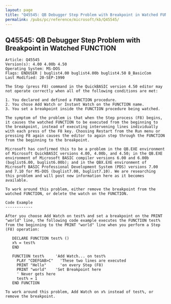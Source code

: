 ```yaml
---
layout: page
title: "Q45545: QB Debugger Step Problem with Breakpoint in Watched FUNCTION"
permalink: /pubs/pc/reference/microsoft/kb/Q45545/
---
```


## Q45545: QB Debugger Step Problem with Breakpoint in Watched FUNCTION

	Article: Q45545
	Version(s): 4.00 4.00b 4.50
	Operating System: MS-DOS
	Flags: ENDUSER | buglist4.00 buglist4.00b buglist4.50 B_BasicCom
	Last Modified: 20-SEP-1990
	
	The Step (press F8) command in the QuickBASIC version 4.50 editor may
	not operate correctly when all of the following conditions are met:
	
	1. You declared and defined a FUNCTION procedure.
	2. You chose Add Watch or Instant Watch on the FUNCTION name.
	3. You set a breakpoint inside the FUNCTION procedure being watched.
	
	The symptom of the problem is that when the Step process (F8) begins,
	it causes the watched FUNCTION to be executed from the beginning to
	the breakpoint, instead of executing intervening lines individually
	with each press of the F8 key. Choosing Restart from the Run menu or
	pressing F8 again causes the editor to again step through the FUNCTION
	from the beginning to the breakpoint.
	
	Microsoft has confirmed this to be a problem in the QB.EXE environment
	of Microsoft QuickBASIC versions 4.00, 4.00b, and 4.50; in the QB.EXE
	environment of Microsoft BASIC compiler versions 6.00 and 6.00b
	(buglist6.00, buglist6.00b); and in the QBX.EXE environment of
	Microsoft BASIC Professional Development System (PDS) versions 7.00
	and 7.10 for MS-DOS (buglist7.00, buglist7.10). We are researching
	this problem and will post new information here as it becomes
	available.
	
	To work around this problem, either remove the breakpoint from the
	watched FUNCTION, or delete the watch on the FUNCTION.
	
	Code Example
	------------
	
	After you choose Add Watch on test% and set a breakpoint on the PRINT
	"world" line, the following code example executes the FUNCTION test%
	from the beginning to the PRINT "world" line when you perform a Step
	(F8) operation:
	
	   DECLARE FUNCTION test% ()
	   x% = test%
	   END
	
	   FUNCTION test%     'Add Watch... on test%
	     PLAY "CDEFGAB>C"   'These two lines are executed
	     PRINT "Hello"      'on every Step (F8)
	     PRINT "world"    'Set Breakpoint here
	     ' Never gets here
	     test% = 1
	   END FUNCTION
	
	To work around this problem, Add Watch on x% instead of test%, or
	remove the breakpoint.

